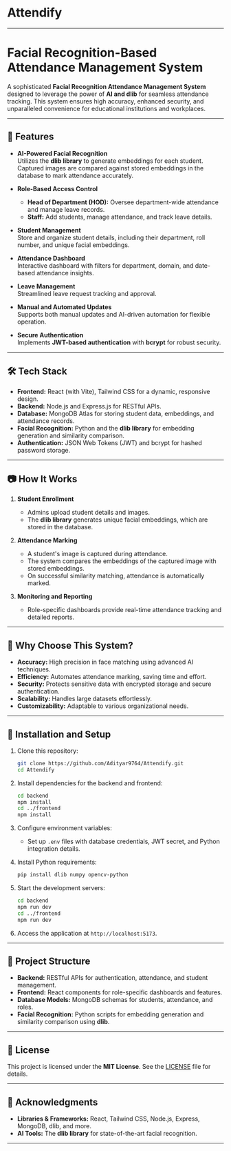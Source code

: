# Attendify

---

# Facial Recognition-Based Attendance Management System

A sophisticated **Facial Recognition Attendance Management System** designed to leverage the power of **AI and dlib** for seamless attendance tracking. This system ensures high accuracy, enhanced security, and unparalleled convenience for educational institutions and workplaces.

---

## 🚀 Features

- **AI-Powered Facial Recognition**  
  Utilizes the **dlib library** to generate embeddings for each student. Captured images are compared against stored embeddings in the database to mark attendance accurately.

- **Role-Based Access Control**  
  - **Head of Department (HOD):** Oversee department-wide attendance and manage leave records.
  - **Staff:** Add students, manage attendance, and track leave details.

- **Student Management**  
  Store and organize student details, including their department, roll number, and unique facial embeddings.

- **Attendance Dashboard**  
  Interactive dashboard with filters for department, domain, and date-based attendance insights.

- **Leave Management**  
  Streamlined leave request tracking and approval.

- **Manual and Automated Updates**  
  Supports both manual updates and AI-driven automation for flexible operation.

- **Secure Authentication**  
  Implements **JWT-based authentication** with **bcrypt** for robust security.

---

## 🛠️ Tech Stack

- **Frontend:** React (with Vite), Tailwind CSS for a dynamic, responsive design.
- **Backend:** Node.js and Express.js for RESTful APIs.
- **Database:** MongoDB Atlas for storing student data, embeddings, and attendance records.
- **Facial Recognition:** Python and the **dlib library** for embedding generation and similarity comparison.
- **Authentication:** JSON Web Tokens (JWT) and bcrypt for hashed password storage.

---

## 📷 How It Works

1. **Student Enrollment**  
   - Admins upload student details and images.
   - The **dlib library** generates unique facial embeddings, which are stored in the database.

2. **Attendance Marking**  
   - A student's image is captured during attendance.
   - The system compares the embeddings of the captured image with stored embeddings.
   - On successful similarity matching, attendance is automatically marked.

3. **Monitoring and Reporting**  
   - Role-specific dashboards provide real-time attendance tracking and detailed reports.

---

## 🌟 Why Choose This System?

- **Accuracy:** High precision in face matching using advanced AI techniques.
- **Efficiency:** Automates attendance marking, saving time and effort.
- **Security:** Protects sensitive data with encrypted storage and secure authentication.
- **Scalability:** Handles large datasets effortlessly.
- **Customizability:** Adaptable to various organizational needs.

---

## 🔧 Installation and Setup

1. Clone this repository:
   ```bash
   git clone https://github.com/Adityar9764/Attendify.git
   cd Attendify
   ```

2. Install dependencies for the backend and frontend:
   ```bash
   cd backend
   npm install
   cd ../frontend
   npm install
   ```

3. Configure environment variables:
   - Set up `.env` files with database credentials, JWT secret, and Python integration details.

4. Install Python requirements:
   ```bash
   pip install dlib numpy opencv-python
   ```

5. Start the development servers:
   ```bash
   cd backend
   npm run dev
   cd ../frontend
   npm run dev
   ```

6. Access the application at `http://localhost:5173`.

---

## 📂 Project Structure

- **Backend:** RESTful APIs for authentication, attendance, and student management.
- **Frontend:** React components for role-specific dashboards and features.
- **Database Models:** MongoDB schemas for students, attendance, and roles.
- **Facial Recognition:** Python scripts for embedding generation and similarity comparison using **dlib**.

---

## 📜 License

This project is licensed under the **MIT License**. See the [LICENSE](LICENSE) file for details.

---

## 🌟 Acknowledgments

- **Libraries & Frameworks:** React, Tailwind CSS, Node.js, Express, MongoDB, dlib, and more.
- **AI Tools:** The **dlib library** for state-of-the-art facial recognition.

---
